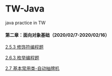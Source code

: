 # TW-Java
java practice in TW

#### 第二章：面向对象基础（2020/02/7-2020/02/16）
[2.5.3 修饰符编程题](https://github.com/whisperrrr/TW-Java/tree/2-5-3Modifier) 

[2.6.3 枚举编程题](https://github.com/whisperrrr/TW-Java/tree/2-6-3Enum)  

[2.7 基本常用类-自动抽牌机](https://github.com/whisperrrr/TW-Java/tree/2-7basicCommonClass)
